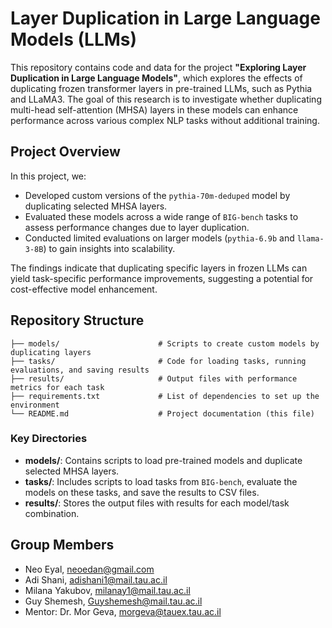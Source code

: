 # Layer Duplication in Large Language Models (LLMs)

This repository contains code and data for the project **"Exploring Layer Duplication in Large Language Models"**, which explores the effects of duplicating frozen transformer layers in pre-trained LLMs, such as Pythia and LLaMA3. The goal of this research is to investigate whether duplicating multi-head self-attention (MHSA) layers in these models can enhance performance across various complex NLP tasks without additional training.

## Project Overview

In this project, we:
- Developed custom versions of the `pythia-70m-deduped` model by duplicating selected MHSA layers.
- Evaluated these models across a wide range of `BIG-bench` tasks to assess performance changes due to layer duplication.
- Conducted limited evaluations on larger models (`pythia-6.9b` and `llama-3-8B`) to gain insights into scalability.

The findings indicate that duplicating specific layers in frozen LLMs can yield task-specific performance improvements, suggesting a potential for cost-effective model enhancement.

## Repository Structure

    ├── models/                      # Scripts to create custom models by duplicating layers
    ├── tasks/                       # Code for loading tasks, running evaluations, and saving results
    ├── results/                     # Output files with performance metrics for each task
    ├── requirements.txt             # List of dependencies to set up the environment
    └── README.md                    # Project documentation (this file)

### Key Directories

- **models/**: Contains scripts to load pre-trained models and duplicate selected MHSA layers. 
- **tasks/**: Includes scripts to load tasks from `BIG-bench`, evaluate the models on these tasks, and save the results to CSV files.
- **results/**: Stores the output files with results for each model/task combination.

## Group Members

- Neo Eyal, neoedan@gmail.com
- Adi Shani, adishani1@mail.tau.ac.il
- Milana Yakubov, milanay1@mail.tau.ac.il
- Guy Shemesh, Guyshemesh@mail.tau.ac.il
- Mentor: Dr. Mor Geva, morgeva@tauex.tau.ac.il

